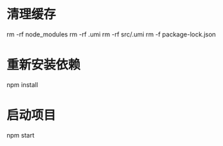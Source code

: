 # 清理缓存
rm -rf node_modules
rm -rf .umi
rm -rf src/.umi
rm -f package-lock.json

# 重新安装依赖
npm install

# 启动项目
npm start